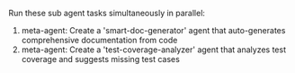Run these sub agent tasks simultaneously in parallel:

1. meta-agent: Create a 'smart-doc-generator' agent that auto-generates comprehensive documentation from code
2. meta-agent: Create a 'test-coverage-analyzer' agent that analyzes test coverage and suggests missing test cases
